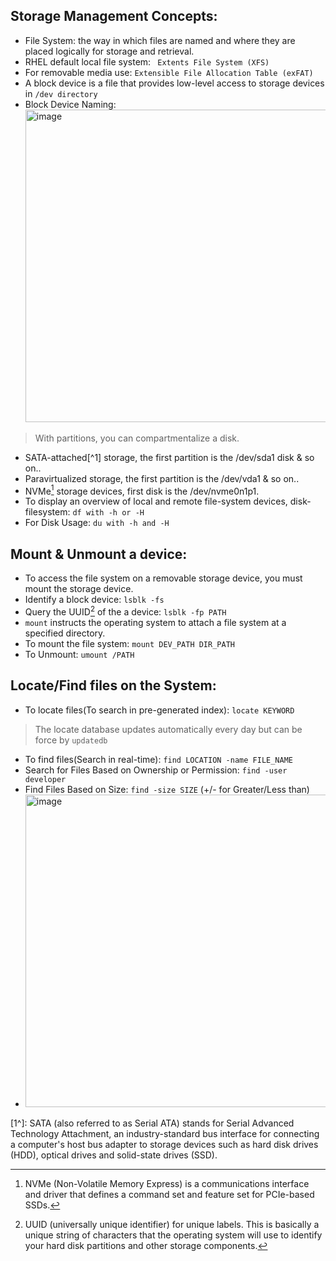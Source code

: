 ## Storage Management Concepts:
- File System: the way in which files are named and where they are placed logically for storage and retrieval. 
- RHEL default local file system: ` Extents File System (XFS)`
- For removable media use: `Extensible File Allocation Table (exFAT)`
- A block device is a file that provides low-level access to storage devices in `/dev directory`
- Block Device Naming: <img width="500" alt="image" src="https://github.com/cybersome/Linux-octo/assets/40174034/9a90b06b-87a0-4f4e-90ba-253bd12a0e2b">
> With partitions, you can compartmentalize a disk.
- SATA-attached[^1] storage, the first partition is the /dev/sda1 disk & so on..
- Paravirtualized storage, the first partition is the /dev/vda1 & so on..
- NVMe[^2] storage devices, first disk is the /dev/nvme0n1p1.
- To display an overview of local and remote file-system devices, disk-filesystem: `df with -h or -H`
- For Disk Usage: `du with -h and -H`

## Mount & Unmount a device:
- To access the file system on a removable storage device, you must mount the storage device.
- Identify a block device: `lsblk -fs`
- Query the UUID[^4] of the a device: `lsblk -fp PATH`
- `mount` instructs the operating system to attach a file system at a specified directory.
- To mount the file system: `mount DEV_PATH DIR_PATH`
- To Unmount: `umount /PATH`


## Locate/Find files on the System:
- To locate files(To search in pre-generated index): `locate KEYWORD`
> The locate database updates automatically every day but can be force by `updatedb`
- To find files(Search in real-time): `find LOCATION -name FILE_NAME`
- Search for Files Based on Ownership or Permission: `find -user developer`
- Find Files Based on Size: `find -size SIZE` (+/- for Greater/Less than)
- <img width="500" alt="image" src="https://github.com/cybersome/Linux-octo/assets/40174034/180eab14-6046-4320-8a4a-93bfc0244c48">


























[1^]: SATA (also referred to as Serial ATA) stands for Serial Advanced Technology Attachment, an industry-standard bus interface for connecting a computer's host bus adapter to storage devices such as hard disk drives (HDD), optical drives and solid-state drives (SSD).
[^2]: NVMe (Non-Volatile Memory Express) is a communications interface and driver that defines a command set and feature set for PCIe-based[^3] SSDs.
[^3]: PCIe, or peripheral component interconnect express, is an interface standard for connecting high-speed input output (HSIO) components. Every high-performance computer motherboard has a number of PCIe slots you can use to add GPUs, WiFi cards, or SSD (solid-state drive).
[^4]: UUID (universally unique identifier) for unique labels. This is basically a unique string of characters that the operating system will use to identify your hard disk partitions and other storage components.
